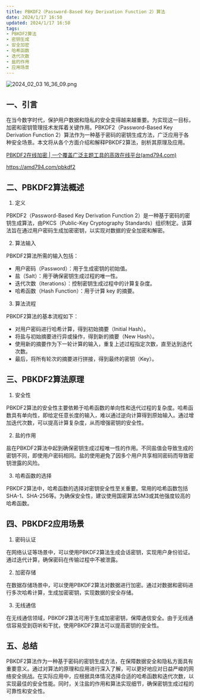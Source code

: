 ```yaml
---
title: PBKDF2（Password-Based Key Derivation Function 2）算法
date: 2024/1/17 16:50
updated: 2024/1/17 16:50
tags:
- PBKDF2算法
- 密钥生成
- 安全加密
- 哈希函数
- 迭代次数
- 盐的作用
- 应用场景
---
```


<img src="https://static.amd794.com/blog/images/2024_02_03 16_36_09.png@blog" title="2024_02_03 16_36_09.png" alt="2024_02_03 16_36_09.png"/>


## 一、引言

在当今数字时代，保护用户数据和隐私的安全变得越来越重要。为实现这一目标，加密和密钥管理技术发挥着关键作用。PBKDF2（Password-Based Key Derivation Function 2）算法作为一种基于密码的密钥生成方法，广泛应用于各种安全场景。本文将从各个方面介绍和解释PBKDF2算法，剖析其原理及应用。

[PBKDF2在线加密 | 一个覆盖广泛主题工具的高效在线平台(amd794.com)](https://amd794.com/pbkdf2)

https://amd794.com/pbkdf2

## 二、PBKDF2算法概述

1. 定义

PBKDF2（Password-Based Key Derivation Function 2）是一种基于密码的密钥生成算法，由PKCS（Public-Key Cryptography Standards）组织制定。该算法旨在通过用户密码生成加密密钥，以实现对数据的安全加密和解密。

2. 算法输入

PBKDF2算法所需的输入包括：

- 用户密码（Password）：用于生成密钥的初始值。
- 盐（Salt）：用于确保密钥生成过程的唯一性。
- 迭代次数（Iterations）：控制密钥生成过程中的计算复杂度。
- 哈希函数（Hash Function）：用于计算 key 的摘要。

3. 算法流程

PBKDF2算法的基本流程如下：

- 对用户密码进行哈希计算，得到初始摘要（Initial Hash）。
- 将盐与初始摘要进行异或操作，得到新的摘要（New Hash）。
- 使用新的摘要作为下一轮计算的输入，重复上述过程指定次数，直至达到迭代次数。
- 最后，将所有轮次的摘要进行拼接，得到最终的密钥（Key）。

## 三、PBKDF2算法原理

1. 安全性

PBKDF2算法的安全性主要依赖于哈希函数的单向性和迭代过程的复杂度。哈希函数具有单向性，即给定任意长度的输入，难以通过逆向计算得到原始输入。通过增加迭代次数，可以提高计算复杂度，从而增强密钥的安全性。

2. 盐的作用

盐在PBKDF2算法中起到确保密钥生成过程唯一性的作用。不同盐值会导致生成的密钥不同，即使用户密码相同。盐的使用避免了因多个用户共享相同密码而导致密钥泄露的风险。

3. 哈希函数的选择

PBKDF2算法中，哈希函数的选择对密钥安全性至关重要。常用的哈希函数包括SHA-1、SHA-256等。为确保安全性，建议使用国密算法SM3或其他强度较高的哈希函数。

## 四、PBKDF2应用场景

1. 密码认证

在网络认证等场景中，可以使用PBKDF2算法生成会话密钥，实现用户身份验证。通过迭代计算，确保密码在传输过程中不被泄露。

2. 加密存储

在数据存储场景中，可以使用PBKDF2算法对数据进行加密。通过对数据和密码进行多次哈希计算，生成加密密钥，实现数据的安全存储。

3. 无线通信

在无线通信领域，PBKDF2算法可用于生成加密密钥，保障通信安全。由于无线通信容易受到窃听和干扰，使用PBKDF2算法可以提高密钥的安全性。

## 五、总结

PBKDF2算法作为一种基于密码的密钥生成方法，在保障数据安全和隐私方面具有重要意义。通过对算法的原理和应用进行深入了解，可以更好地应对日益严峻的网络安全挑战。在实际应用中，应根据具体情况选择合适的哈希函数和迭代次数，以实现最佳的安全性能。同时，关注盐的作用和算法实现细节，确保密钥生成过程的可靠性和安全性。
